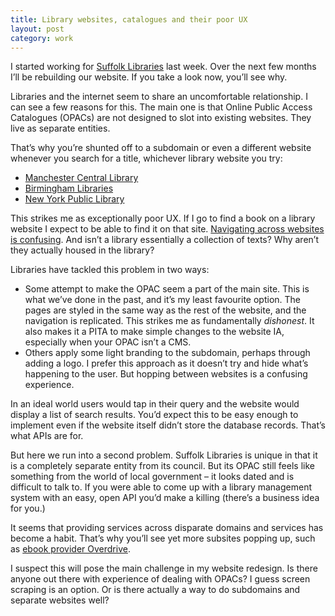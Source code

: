 ```yaml
---
title: Library websites, catalogues and their poor UX
layout: post
category: work
---
```

I started working for [Suffolk Libraries][1] last week. Over the next few months I&#8217;ll be rebuilding our website. If you take a look now, you&#8217;ll see why.

Libraries and the internet seem to share an uncomfortable relationship. I can see a few reasons for this. The main one is that Online Public Access Catalogues (OPACs) are not designed to slot into existing websites. They live as separate entities.

That&#8217;s why you&#8217;re shunted off to a subdomain or even a different website whenever you search for a title, whichever library website you try:

*   [Manchester Central Library][2]
*   [Birmingham Libraries][3]
*   [New York Public Library][4]

This strikes me as exceptionally poor UX. If I go to find a book on a library website I expect to be able to find it on that site. [Navigating across websites is confusing][5]. And isn&#8217;t a library essentially a collection of texts? Why aren&#8217;t they actually housed in the library?

Libraries have tackled this problem in two ways:

*   Some attempt to make the OPAC seem a part of the main site. This is what we&#8217;ve done in the past, and it&#8217;s my least favourite option. The pages are styled in the same way as the rest of the website, and the navigation is replicated. This strikes me as fundamentally *dishonest*. It also makes it a PITA to make simple changes to the website IA, especially when your OPAC isn&#8217;t a CMS.
*   Others apply some light branding to the subdomain, perhaps through adding a logo. I prefer this approach as it doesn&#8217;t try and hide what&#8217;s happening to the user. But hopping between websites is a confusing experience.

In an ideal world users would tap in their query and the website would display a list of search results. You&#8217;d expect this to be easy enough to implement even if the website itself didn&#8217;t store the database records. That&#8217;s what APIs are for.

But here we run into a second problem. Suffolk Libraries is unique in that it is a completely separate entity from its council. But its OPAC still feels like something from the world of local government – it looks dated and is difficult to talk to. If you were able to come up with a library management system with an easy, open API you&#8217;d make a killing (there&#8217;s a business idea for you.)

It seems that providing services across disparate domains and services has become a habit. That&#8217;s why you&#8217;ll see yet more subsites popping up, such as [ebook provider Overdrive][6].

I suspect this will pose the main challenge in my website redesign. Is there anyone out there with experience of dealing with OPACs? I guess screen scraping is an option. Or is there actually a way to do subdomains and separate websites well?

 [1]: http://suffolklibraries.co.uk
 [2]: https://librarycatalogue.manchester.gov.uk
 [3]: https://library-opac.birmingham.gov.uk/cgi-bin/spydus.exe/MSGTRN/OPAC/HOME
 [4]: http://nypl.bibliocommons.com/
 [5]: http://www.nngroup.com/articles/top-10-ia-mistakes/
 [6]: http://manchesterdownload.lib.overdrive.com/